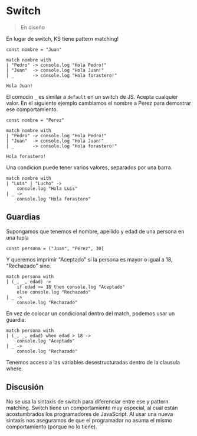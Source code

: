 # Switch

> En diseño

En lugar de switch, KS tiene pattern matching!

```
const nombre = "Juan"

match nombre with
| "Pedro" -> console.log "Hola Pedro!"
| "Juan"  -> console.log "Hola Juan!"
| _       -> console.log "Hola forastero!"

```

```terminal
Hola Juan!
```

El comodín `_` es similar a `default` en un switch de JS. Acepta cualquier
valor. En el siguiente ejemplo cambiamos el nombre a Perez para demostrar ese
comportamiento.

```
const nombre = "Perez"

match nombre with
| "Pedro" -> console.log "Hola Pedro!"
| "Juan"  -> console.log "Hola Juan!"
| _       -> console.log "Hola forastero!"

```

```terminal
Hola forastero!
```

Una condicion puede tener varios valores, separados por una barra.

```
match nombre with
| "Luis" | "Lucho" -> 
    console.log "Hola Luis"
| _ ->
    console.log "Hola forastero"
```


## Guardias

Supongamos que tenemos el nombre, apellido y edad de una persona en una tupla

```
const persona = ("Juan", "Perez", 30)
```

Y queremos imprimir "Aceptado" si la persona es mayor o igual a 18, "Rechazado" sino.

```
match persona with
| (_, _, edad) ->
    if edad >= 18 then console.log "Aceptado"
    else console.log "Rechazado"
| _ ->
    console.log "Rechazado"
```

En vez de colocar un condicional dentro del match, podemos usar un guardia:

```
match persona with
| (_, _, edad) when edad > 18 ->
    console.log "Aceptado"
| _ ->
    console.log "Rechazado"
```

Tenemos acceso a las variables desestructuradas dentro de la clausula where.

## Discusión

No se usa la sintaxis de switch para diferenciar entre ese y pattern matching.
Switch tiene un comportamiento muy especial, al cual están acostumbrados los
programadores de JavaScript. Al usar una nueva sintaxis nos aseguramos de que
el programador no asuma el mismo comportamiento (porque no lo tiene).
